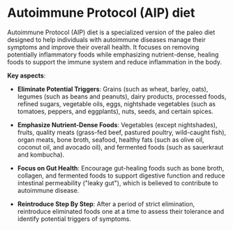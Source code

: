 [//]: # (
source: gpt-3 + jph editing
abbr: AIP
tags: diets
)

# Autoimmune Protocol (AIP) diet

Autoimmune Protocol (AIP) diet is a specialized version of the paleo diet designed to help individuals with autoimmune diseases manage their symptoms and improve their overall health. It focuses on removing potentially inflammatory foods while emphasizing nutrient-dense, healing foods to support the immune system and reduce inflammation in the body.

**Key aspects**:

* **Eliminate Potential Triggers**: Grains (such as wheat, barley, oats), legumes (such as beans and peanuts), dairy products, processed foods, refined sugars, vegetable oils, eggs, nightshade vegetables (such as tomatoes, peppers, and eggplants), nuts, seeds, and certain spices.

* **Emphasize Nutrient-Dense Foods**: Vegetables (except nightshades), fruits, quality meats (grass-fed beef, pastured poultry, wild-caught fish), organ meats, bone broth, seafood, healthy fats (such as olive oil, coconut oil, and avocado oil), and fermented foods (such as sauerkraut and kombucha).

* **Focus on Gut Health**: Encourage gut-healing foods such as bone broth, collagen, and fermented foods to support digestive function and reduce intestinal permeability ("leaky gut"), which is believed to contribute to autoimmune disease.

* **Reintroduce Step By Step**: After a period of strict elimination, reintroduce eliminated foods one at a time to assess their tolerance and identify potential triggers of symptoms.
